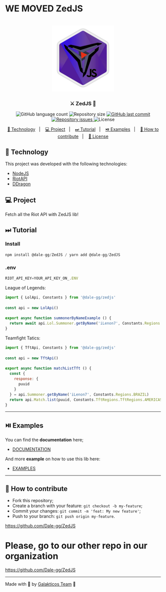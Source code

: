 # WE MOVED ZedJS

<h1 align="center">
    <img alt="First lib" title="#delicinhas" src=".github/zedjs-logo.png" width="200px" />
</h1>

<h3 align="center">
  ⚔ ZedJS 👾
</h3>
<p align="center">
  <img alt="GitHub language count" src="https://img.shields.io/github/languages/count/Dale-gg/ZedJS">

  <img alt="Repository size" src="https://img.shields.io/github/repo-size/Dale-gg/ZedJS">

  <a href="https://github.com/Dale-gg/ZedJS/commits/master">
    <img alt="GitHub last commit" src="https://img.shields.io/github/last-commit/Dale-gg/ZedJS">
  </a>

  <a href="https://github.com/Dale-gg/ZedJS/issues">
    <img alt="Repository issues" src="https://img.shields.io/github/issues/Dale-gg/ZedJS">
  </a>

  <img alt="License" src="https://img.shields.io/badge/license-MIT-brightgreen">
</p>

<p align="center">
  <a href="#-technology">🚀 Technology</a>&nbsp;&nbsp;&nbsp;|&nbsp;&nbsp;&nbsp;
  <a href="#-project">💻 Project</a>&nbsp;&nbsp;&nbsp;|&nbsp;&nbsp;&nbsp;
  <a href="#-tutorial">⏭ Tutorial</a>&nbsp;&nbsp;&nbsp;|&nbsp;&nbsp;&nbsp;
  <a href="#-examples">⏯️ Examples</a>&nbsp;&nbsp;&nbsp;|&nbsp;&nbsp;&nbsp;
  <a href="#-how-to-contribute">🤔 How to contribute</a>&nbsp;&nbsp;&nbsp;|&nbsp;&nbsp;&nbsp;
  <a href="#-license">📝 License</a>
</p>

## 🚀 Technology

This project was developed with the following technologies:

- [NodeJS](https://nodejs.org/en/)
- [RiotAPI](https://developer.riotgames.com/)
- [DDragon](https://riot-api-libraries.readthedocs.io/en/latest/ddragon.html)

## 💻 Project

Fetch all the Riot API with ZedJS lib!

## ⏭ Tutorial

### Install

```js
npm install @dale-gg/ZedJS / yarn add @dale-gg/ZedJS
```

### .env

```js
RIOT_API_KEY=YOUR_API_KEY_ON_.ENV
```

League of Legends:

```js
import { LolApi, Constants } from '@dale-gg/zedjs'

const api = new LolApi()

export async function summonerByNameExample () {
  return await api.Lol.Summoner.getByName('iLenon7', Constants.Regions.BRAZIL)
}
```

Teamfight Tatics:

```js
import { TftApi, Constants } from '@dale-gg/zedjs'

const api = new TftApi()

export async function matchListTft () {
  const {
    response: {
      puuid
    }
  } = api.Summoner.getByName('iLenon7', Constants.Regions.BRAZIL)
  return api.Match.list(puuid, Constants.TftRegions.TftRegions.AMERICAS)
}
```

---

## ⏯️ Examples

You can find the **documentation** here;

- [DOCUMENTATION](https://github.com/Dale-gg/ZedJS/wiki/%F0%9F%93%9D-ZedJS-Docs)

And more **example** on how to use this lib here:

- [EXAMPLES](https://github.com/Dale-gg/ZedJS/tree/master/example)
  
---

## 🤔 How to contribute

- Fork this repository;
- Create a branch with your feature: `git checkout -b my-feature`;
- Commit your changes: `git commit -m 'feat: My new feature'`;
- Push to your branch: `git push origin my-feature`.

<https://github.com/Dale-gg/ZedJS>

# Please, go to our other repo in our organization

<https://github.com/Dale-gg/ZedJS>

---

Made with 🖤 by [Galakticos Team](https://github.com/orgs/Dale-gg/teams/galakticos-team) :wave:

